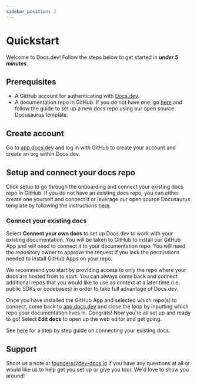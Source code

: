 ```yaml
---
sidebar_position: 2
---
```




# Quickstart
Welcome to Docs.dev! Follow the steps below to get started in ***under 5 minutes***.

## Prerequisites
  * A GitHub account for authenticating with [Docs.dev](http://Docs.dev).
  * A documentation repo in GitHub. If you do not have one, go [here](/docs/editor/connect-the-starter-template-to-the-ai-editor) and follow the guide to set up a new docs repo using our open source Docusaurus template.

## Create account
Go to [app.docs.dev](http://app.docs.dev) and log in with GitHub to create your account and create an org within Docs.dev.

## Setup and connect your docs repo
Click setup to go through the onboarding and connect your existing docs repo in GitHub. If you do not have an existing docs repo, you can either create one yourself and connect it or leverage our open source Docusaurus template by following the instructions [here](/docs/editor/connect-the-starter-template-to-the-ai-editor).

### Connect your existing docs
Select **Connect your own docs** to set up Docs.dev to work with your existing documentation. You will be taken to GitHub to install our GitHub App and will need to connect it to your documentation repo. You will need the repository owner to approve the request if you lack the permissions needed to install GitHub Apps on your repo.

We recommend you start by providing access to only the repo where your docs are hosted from to start. You can always come back and connect additional repos that you would like to use as context at a later time (i.e. public SDKs or codebases) in order to take full advantage of Docs.dev.

Once you have installed the GitHub App and selected which repo(s) to connect, come back to [app.docs.dev](https://app.docs.dev/) and close the loop by inputting which repo your documentation lives in. Congrats! Now you're all set up and ready to go! Select **Edit docs** to open up the web editor and get going.

See [here](/docs/editor/connect-existing-docs-repo-to-editor) for a step by step guide on connecting your existing docs.

## Support
Shoot us a note at founders@dev-docs.io if you have any questions at all or would like us to help get you set up or give you tour. We'd love to show you around!
